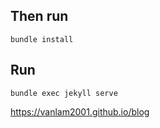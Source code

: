 ## Then run

```shell
bundle install
```

## Run

```shell
bundle exec jekyll serve
```

https://vanlam2001.github.io/blog
